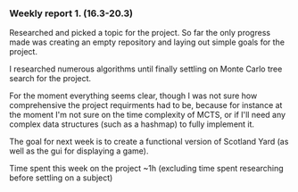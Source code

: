 ### Weekly report 1. (16.3-20.3)

Researched and picked a topic for the project. 
So far the only progress made was creating an empty repository and laying out simple goals for the project.

I researched numerous algorithms until finally settling on Monte Carlo tree search for the project.

For the moment everything seems clear, though I was not sure how comprehensive the project requirments had to be, because for instance at the moment I'm not sure on the time complexity of MCTS, or if I'll need any complex data structures (such as a hashmap) to fully implement it.

The goal for next week is to create a functional version of Scotland Yard (as well as the gui for displaying a game).

Time spent this week on the project ~1h (excluding time spent researching before settling on a subject)